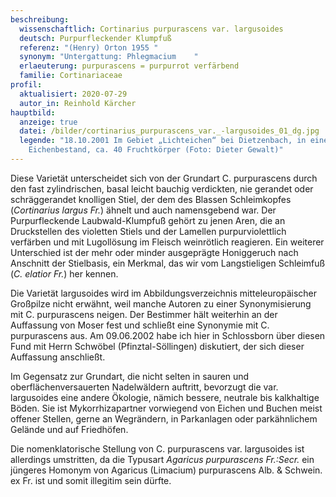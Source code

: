 ```yaml
---
beschreibung:
  wissenschaftlich: Cortinarius purpurascens var. largusoides
  deutsch: Purpurfleckender Klumpfuß
  referenz: "(Henry) Orton 1955 "
  synonym: "Untergattung: Phlegmacium    "
  erlaeuterung: purpurascens = purpurrot verfärbend
  familie: Cortinariaceae
profil:
  aktualisiert: 2020-07-29
  autor_in: Reinhold Kärcher
hauptbild:
  anzeige: true
  datei: /bilder/cortinarius_purpurascens_var._-largusoides_01_dg.jpg
  legende: "18.10.2001 Im Gebiet „Lichteichen“ bei Dietzenbach, in einem offenen
    Eichenbestand, ca. 40 Fruchtkörper (Foto: Dieter Gewalt)"
---
```

Diese Varietät unterscheidet sich von der Grundart C. purpurascens durch den fast zylindrischen, basal leicht bauchig verdickten, nie gerandet oder schräggerandet knolligen Stiel, der dem des Blassen Schleimkopfes (*Cortinarius largus Fr.*) ähnelt und auch namensgebend war. Der Purpurfleckende Laubwald-Klumpfuß gehört zu jenen Aren, die an Druckstellen des violetten Stiels und der Lamellen purpurviolettlich verfärben und mit Lugollösung im Fleisch weinrötlich reagieren. Ein weiterer Unterschied ist der mehr oder minder ausgeprägte Honiggeruch nach Anschnitt der Stielbasis, ein Merkmal, das wir vom Langstieligen Schleimfuß (*C. elatior Fr.*) her kennen.

Die Varietät largusoides wird im Abbildungsverzeichnis mitteleuropäischer Großpilze nicht erwähnt, weil manche Autoren zu einer Synonymisierung mit C. purpurascens neigen. Der Bestimmer hält weiterhin an der Auffassung von Moser fest und schließt eine Synonymie mit C. purpurascens aus. Am 09.06.2002 habe ich hier in Schlossborn über diesen Fund mit Herrn Schwöbel (Pfinztal-Söllingen) diskutiert, der sich dieser Auffassung anschließt.

Im Gegensatz zur Grundart, die nicht selten in sauren und oberflächenversauerten Nadelwäldern auftritt, bevorzugt die var. largusoides eine andere Ökologie, nämich bessere, neutrale bis kalkhaltige Böden. Sie ist Mykorrhizapartner vorwiegend von Eichen und Buchen meist offener Stellen, gerne an Wegrändern, in Parkanlagen oder parkähnlichem Gelände und auf Friedhöfen.

Die nomenklatorische Stellung von C. purpurascens var. largusoides ist allerdings umstritten, da die Typusart *Agaricus purpurascens Fr.:Secr.* ein jüngeres Homonym von Agaricus (Limacium) purpurascens Alb. & Schwein. ex Fr. ist und somit illegitim sein dürfte.